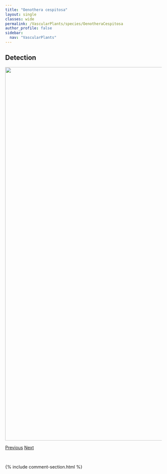 ```yaml
---
title: "Oenothera cespitosa"
layout: single
classes: wide
permalink: /VascularPlants/species/OenotheraCespitosa
author_profile: false
sidebar:
  nav: "VascularPlants"
---
```


<h2>Detection</h2>

<a href="https://drive.google.com/uc?export=view&id=1UbtKInW_H4PmHKpB2LTlTA4vdpT1Lk2r">
<img src="https://drive.google.com/uc?export=view&id=1UbtKInW_H4PmHKpB2LTlTA4vdpT1Lk2r" height = "1200" width = "800">
</a>


<a href="/DevelopmentWebsite/VascularPlants/species/OenotheraBiennis" class="pagination--pager" title="Oenothera biennis">Previous</a> <a href="/DevelopmentWebsite/VascularPlants/species/OenotheraNuttallii" class="pagination--pager" title="Oenothera nuttallii">Next</a>

<p>&nbsp;</p>

{% include comment-section.html %}
